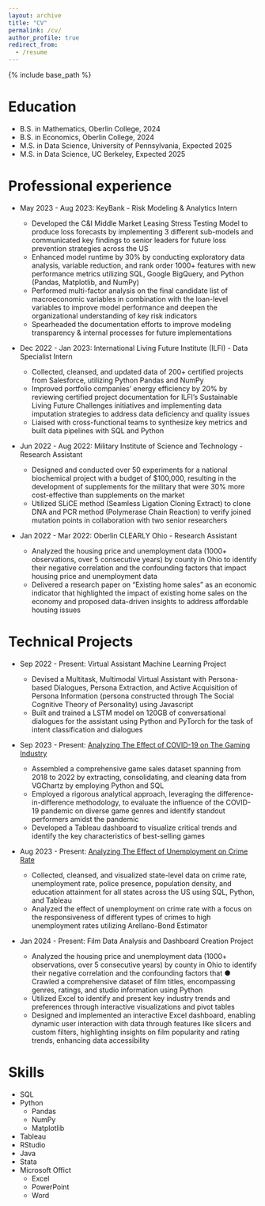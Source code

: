 ```yaml
---
layout: archive
title: "CV"
permalink: /cv/
author_profile: true
redirect_from:
  - /resume
---
```


{% include base_path %}

Education
======
* B.S. in Mathematics, Oberlin College, 2024
* B.S. in Economics, Oberlin College, 2024
* M.S. in Data Science, University of Pennsylvania, Expected 2025
* M.S. in Data Science, UC Berkeley, Expected 2025

Professional experience
======
* May 2023 - Aug 2023: KeyBank - Risk Modeling & Analytics Intern
  * Developed the C&I Middle Market Leasing Stress Testing Model to produce loss forecasts by implementing 3 different sub-models and communicated key findings to senior leaders for future loss prevention strategies across the US
  * Enhanced model runtime by 30% by conducting exploratory data analysis, variable reduction, and rank order 1000+ features with new performance metrics utilizing SQL, Google BigQuery, and Python (Pandas, Matplotlib, and NumPy)
  * Performed multi-factor analysis on the final candidate list of macroeconomic variables in combination with the loan-level variables to improve model performance and deepen the organizational understanding of key risk indicators
  * Spearheaded the documentation efforts to improve modeling transparency & internal processes for future implementations 


* Dec 2022 - Jan 2023: International Living Future Institute (ILFI) - Data Specialist Intern
  * Collected, cleansed, and updated data of 200+ certified projects from Salesforce, utilizing Python Pandas and NumPy
  * Improved portfolio companies’ energy efficiency by 20% by reviewing certified project documentation for ILFI’s Sustainable Living Future Challenges initiatives and implementing data imputation strategies to address data deficiency and quality issues
  * Liaised with cross-functional teams to synthesize key metrics and built data pipelines with SQL and Python
 
* Jun 2022 - Aug 2022: Military Institute of Science and Technology - Research Assistant
  * Designed and conducted over 50 experiments for a national biochemical project with a budget of $100,000, resulting in the development of supplements for the military that were 30% more cost-effective than supplements on the market
  * Utilized SLiCE method (Seamless Ligation Cloning Extract) to clone DNA and PCR method (Polymerase Chain Reaction) to verify joined mutation points in collaboration with two senior researchers
 
* Jan 2022 - Mar 2022: Oberlin CLEARLY Ohio - Research Assistant
  * Analyzed the housing price and unemployment data (1000+ observations, over 5 consecutive years) by county in Ohio to identify their negative correlation and the confounding factors that impact housing price and unemployment data
  * Delivered a research paper on “Existing home sales” as an economic indicator that highlighted the impact of existing home sales on the economy and proposed data-driven insights to address affordable housing issues

Technical Projects 
=====
* Sep 2022 - Present: Virtual Assistant Machine Learning Project
  * Devised a Multitask, Multimodal Virtual Assistant with Persona-based Dialogues, Persona Extraction, and Active Acquisition of Persona Information (persona constructed through The Social Cognitive Theory of Personality) using Javascript 
  * Built and trained a LSTM model on 120GB of conversational dialogues for the assistant using Python and PyTorch for the task of intent classification and dialogues

* Sep 2023 - Present: [Analyzing The Effect of COVID-19 on The Gaming Industry](https://github.com/elliesthetic/Analyzing-The-Effect-of-Covid-19-on-The-Gaming-Industry-)
  * Assembled a comprehensive game sales dataset spanning from 2018 to 2022 by extracting, consolidating, and cleaning data from VGChartz by employing Python and SQL
  * Employed a rigorous analytical approach, leveraging the difference-in-difference methodology, to evaluate the influence of the COVID-19 pandemic on diverse game genres and identify standout performers amidst the pandemic
  * Developed a Tableau dashboard to visualize critical trends and identify the key characteristics of best-selling games
 
* Aug 2023 - Present: [Analyzing The Effect of Unemployment on Crime Rate](https://github.com/elliesthetic/Unemployment-and-Crime-Data-Analysis)
  * Collected, cleansed, and visualized state-level data on crime rate, unemployment rate, police presence, population density, and education attainment for all states across the US using SQL, Python, and Tableau
  * Analyzed the effect of unemployment on crime rate with a focus on the responsiveness of different types of crimes to high unemployment rates utilizing Arellano-Bond Estimator
 
* Jan 2024 - Present: Film Data Analysis and Dashboard Creation Project
  * Analyzed the housing price and unemployment data (1000+ observations, over 5 consecutive years) by county in Ohio to identify their negative correlation and the confounding factors that ● Crawled a comprehensive dataset of film titles, encompassing genres, ratings, and studio information using Python
  * Utilized Excel to identify and present key industry trends and preferences through interactive visualizations and pivot tables
  * Designed and implemented an interactive Excel dashboard, enabling dynamic user interaction with data through features like
slicers and custom filters, highlighting insights on film popularity and rating trends, enhancing data accessibility

  
Skills
======
* SQL
* Python
  * Pandas
  * NumPy
  * Matplotlib
* Tableau
* RStudio
* Java
* Stata
* Microsoft Offict
  * Excel
  * PowerPoint
  * Word
